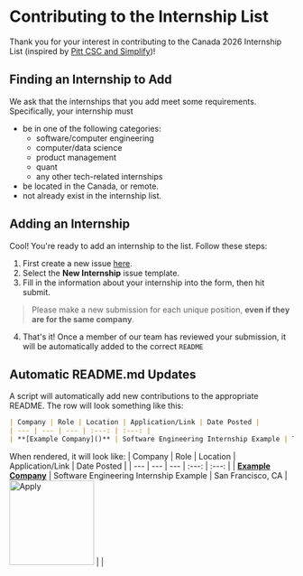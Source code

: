 # Contributing to the Internship List
Thank you for your interest in contributing to the Canada 2026 Internship List (inspired by [Pitt CSC and Simplify](https://github.com/SimplifyJobs/Summer2024-Internships))!

## Finding an Internship to Add
We ask that the internships that you add meet some requirements. Specifically, your internship must
- be in one of the following categories:
    - software/computer engineering
    - computer/data science
    - product management
    - quant
    - any other tech-related internships
- be located in the Canada, or remote.
- not already exist in the internship list.

## Adding an Internship
Cool! You're ready to add an internship to the list. Follow these steps:

1) First create a new issue [here](https://github.com/mubeenmohammed/canada-2026-internships/issues/new/choose).
2) Select the **New Internship** issue template.
3) Fill in the information about your internship into the form, then hit submit.
> Please make a new submission for each unique position, **even if they are for the same company**.
4) That's it! Once a member of our team has reviewed your submission, it will be automatically added to the correct `README`

## Automatic README.md Updates
A script will automatically add new contributions to the appropriate README. The row will look something like this:
```md
| Company | Role | Location | Application/Link | Date Posted |
| --- | --- | --- | :---: | :---: |
| **[Example Company]()** | Software Engineering Internship Example | Toronto, Canada | <img src="https://i.imgur.com/5JF7mJI.png" width="150" alt="Apply"> |  |
```

When rendered, it will look like:
| Company | Role | Location | Application/Link | Date Posted |
| --- | --- | --- | :---: | :---: |
| **[Example Company]()** | Software Engineering Internship Example | San Francisco, CA | <img src="https://i.imgur.com/5JF7mJI.png" width="150" alt="Apply"> |  |
